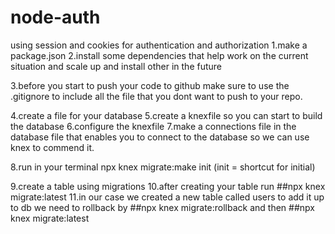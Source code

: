 # node-auth

using session and cookies for authentication and authorization
1.make a package.json
2.install some dependencies that help work on the current situation and scale up and
install other in the future

3.before you start to push your code to github make sure to use the .gitignore
to include all the file that you dont want to push to your repo.

4.create a file for your database
5.create a knexfile so you can start to build the database
6.configure the knexfile
7.make a connections file in the database file that enables you to connect to the
database so we can use knex to commend it.

8.run in your terminal npx knex migrate:make init
(init = shortcut for initial)

9.create a table using migrations
10.after creating your table run ##npx knex migrate:latest
11.in our case we created a new table called users to add it up to db
we need to rollback by ##npx knex migrate:rollback
and then ##npx knex migrate:latest
